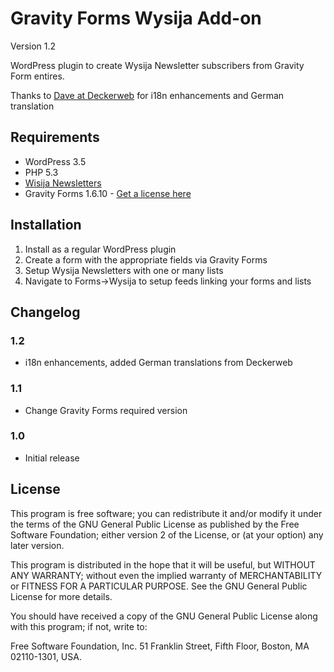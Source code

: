 Gravity Forms Wysija Add-on
===========================

Version 1.2

WordPress plugin to create Wysija Newsletter subscribers from Gravity Form entires.

Thanks to [Dave at Deckerweb](http://deckerweb.de) for i18n enhancements and German translation

## Requirements
* WordPress 3.5
* PHP 5.3
* [Wisija Newsletters](http://wordpress.org/extend/plugins/wysija-newsletters/)
* Gravity Forms 1.6.10 - [Get a license here](http://benjaminhays.com/gravityforms)

## Installation
1. Install as a regular WordPress plugin
2. Create a form with the appropriate fields via Gravity Forms
3. Setup Wysija Newsletters with one or many lists
4. Navigate to Forms->Wysija to setup feeds linking your forms and lists

## Changelog

### 1.2
* i18n enhancements, added German translations from Deckerweb

### 1.1
* Change Gravity Forms required version

### 1.0
* Initial release

## License
This program is free software; you can redistribute it and/or modify it under the terms of the GNU General Public License as published by the Free Software Foundation; either version 2 of the License, or (at your option) any later version.

This program is distributed in the hope that it will be useful, but WITHOUT ANY WARRANTY; without even the implied warranty of MERCHANTABILITY or FITNESS FOR A PARTICULAR PURPOSE. See the GNU General Public License for more details.

You should have received a copy of the GNU General Public License along with this program; if not, write to:

Free Software Foundation, Inc. 51 Franklin Street, Fifth Floor, Boston, MA 02110-1301, USA.